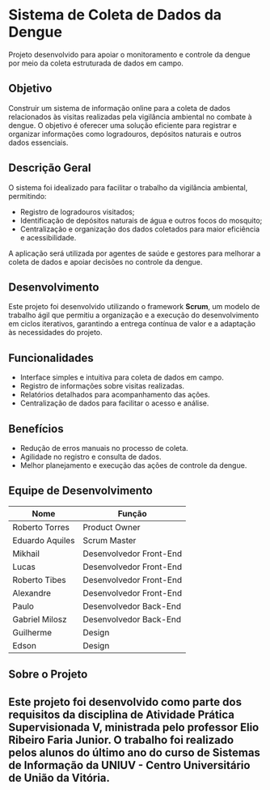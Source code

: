 # Sistema de Coleta de Dados da Dengue
Projeto desenvolvido para apoiar o monitoramento e controle da dengue por meio da coleta estruturada de dados em campo.

## Objetivo
Construir um sistema de informação online para a coleta de dados relacionados às visitas realizadas pela vigilância ambiental no combate à dengue. O objetivo é oferecer uma solução eficiente para registrar e organizar informações como logradouros, depósitos naturais e outros dados essenciais.

## Descrição Geral
O sistema foi idealizado para facilitar o trabalho da vigilância ambiental, permitindo:
- Registro de logradouros visitados;
- Identificação de depósitos naturais de água e outros focos do mosquito;
- Centralização e organização dos dados coletados para maior eficiência e acessibilidade.

A aplicação será utilizada por agentes de saúde e gestores para melhorar a coleta de dados e apoiar decisões no controle da dengue.

## Desenvolvimento
Este projeto foi desenvolvido utilizando o framework **Scrum**, um modelo de trabalho ágil que permitiu a organização e a execução do desenvolvimento em ciclos iterativos, garantindo a entrega contínua de valor e a adaptação às necessidades do projeto.

## Funcionalidades
- Interface simples e intuitiva para coleta de dados em campo.
- Registro de informações sobre visitas realizadas.
- Relatórios detalhados para acompanhamento das ações.
- Centralização de dados para facilitar o acesso e análise.

## Benefícios
- Redução de erros manuais no processo de coleta.
- Agilidade no registro e consulta de dados.
- Melhor planejamento e execução das ações de controle da dengue.

## Equipe de Desenvolvimento
| Nome                | Função                         |
|---------------------|--------------------------------|
| Roberto Torres      | Product Owner                  |
| Eduardo Aquiles     | Scrum Master                   |
| Mikhail             | Desenvolvedor Front-End        |
| Lucas               | Desenvolvedor Front-End        |
| Roberto Tibes       | Desenvolvedor Front-End        |
| Alexandre           | Desenvolvedor Front-End        |
| Paulo               | Desenvolvedor Back-End         |
| Gabriel Milosz      | Desenvolvedor Back-End         |
| Guilherme           | Design                         |
| Edson               | Design                         |

## Sobre o Projeto
Este projeto foi desenvolvido como parte dos requisitos da disciplina de **Atividade Prática Supervisionada V**, ministrada pelo professor **Elio Ribeiro Faria Junior**. O trabalho foi realizado pelos alunos do último ano do curso de **Sistemas de Informação** da **UNIUV - Centro Universitário de União da Vitória**.
--
